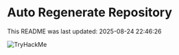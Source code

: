 # Auto Regenerate Repository

This README was last updated: 2025-08-24 22:46:26

 ![TryHackMe](https://tryhackme.com/badge/533634)